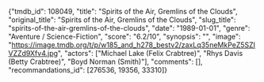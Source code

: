 {"tmdb_id": 108049, "title": "Spirits of the Air, Gremlins of the Clouds", "original_title": "Spirits of the Air, Gremlins of the Clouds", "slug_title": "spirits-of-the-air-gremlins-of-the-clouds", "date": "1989-01-01", "genre": "Aventure / Science-Fiction", "score": "6.2/10", "synopsis": "", "image": "https://image.tmdb.org/t/p/w185_and_h278_bestv2/zaxLq35neMkPeZ5SZIVZZd9Xfv4.jpg", "actors": ["Michael Lake (Felix Crabtree)", "Rhys Davis (Betty Crabtree)", "Boyd Norman (Smith)"], "comments": [], "recommandations_id": [276536, 19356, 33310]}